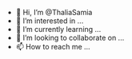- 👋 Hi, I’m @ThaliaSamia
- 👀 I’m interested in ...
- 🌱 I’m currently learning ...
- 💞️ I’m looking to collaborate on ...
- 📫 How to reach me ...

<!---
ThaliaSamia/ThaliaSamia is a ✨ special ✨ repository because its `README.md` (this file) appears on your GitHub profile.
You can click the Preview link to take a look at your changes.
--->

